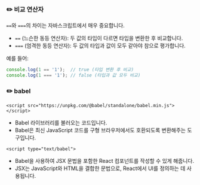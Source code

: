 ### ✏️ 비교 연산자

`==`와 `===`의 차이는 자바스크립트에서 매우 중요합니다.

- `==` (느슨한 동등 연산자): 두 값의 타입이 다르면 타입을 변환한 후 비교합니다.
- `===` (엄격한 동등 연산자): 두 값의 타입과 값이 모두 같아야 참으로 평가합니다.

예를 들어:
```javascript
console.log(1 == '1');  // true (타입 변환 후 비교)
console.log(1 === '1'); // false (타입과 값 모두 비교)
```

### ✏️ babel

```
<script src="https://unpkg.com/@babel/standalone/babel.min.js"></script>
```

-  Babel 라이브러리를 불러오는 코드입니다.
- Babel은 최신 JavaScript 코드를 구형 브라우저에서도 호환되도록 변환해주는 도구입니다.

```
<script type="text/babel">
```

- Babel을 사용하여 JSX 문법을 포함한 React 컴포넌트를 작성할 수 있게 해줍니다. 
- JSX는 JavaScript와 HTML을 결합한 문법으로, React에서 UI를 정의하는 데 사용됩니다.

